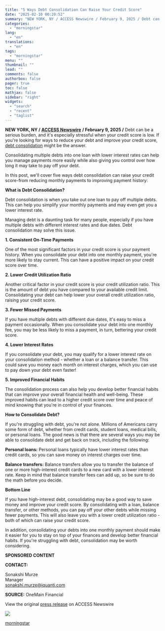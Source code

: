 ```yaml
---
title: "5 Ways Debt Consolidation Can Raise Your Credit Score"
date: "2025-02-10 00:20:52"
summary: "NEW YORK, NY / ACCESS Newswire / February 9, 2025 / Debt can be a serious burden, and it's especially stressful when your credit score is low. If you're looking for ways to reduce your debt and improve your credit score, debt consolidation might be the answer.Consolidating multiple debts into..."
categories:
  - "morningstar"
lang:
  - "en"
translations:
  - "en"
tags:
  - "morningstar"
menu: ""
thumbnail: ""
lead: ""
comments: false
authorbox: false
pager: true
toc: false
mathjax: false
sidebar: "right"
widgets:
  - "search"
  - "recent"
  - "taglist"
---
```


**NEW YORK, NY /** [**ACCESS Newswire**](https://www.accessnewswire.com/) **/ February 9, 2025 /** Debt can be a serious burden, and it's especially stressful when your credit score is low. If you're looking for ways to reduce your debt and improve your credit score, [debt consolidation](https://pr.report/6xm5) might be the answer.

Consolidating multiple debts into one loan with lower interest rates can help you manage payments more easily while also giving you control over how long it may take to pay off your debt.

In this post, we'll cover five ways debt consolidation can raise your credit score-from reducing monthly payments to improving payment history:

**What is Debt Consolidation?**

Debt consolidation is when you take out one loan to pay off multiple debts. This can help you simplify your monthly payments and may even get you a lower interest rate.

Managing debt is a daunting task for many people, especially if you have multiple debts with different interest rates and due dates. Debt consolidation may solve this issue.

**1. Consistent On-Time Payments**

One of the most significant factors in your credit score is your payment history. When you consolidate your debt into one monthly payment, you're more likely to stay current. This can have a positive impact on your credit score over time.

**2. Lower Credit Utilization Ratio**

Another critical factor in your credit score is your credit utilization ratio. This is the amount of debt you have compared to your available credit limit. Consolidating your debt can help lower your overall credit utilization ratio, raising your credit score.

**3. Fewer Missed Payments**

If you have multiple debts with different due dates, it's easy to miss a payment occasionally. When you consolidate your debt into one monthly fee, you may be less likely to miss a payment, in turn, bettering your credit score.

**4. Lower Interest Rates**

If you consolidate your debt, you may qualify for a lower interest rate on your consolidation method - whether a loan or a balance transfer. This could save you money each month on interest charges, which you can use to pay down your debt even faster!

**5. Improved Financial Habits**

The consolidation process can also help you develop better financial habits that can improve your overall financial health and well-being. These improved habits can lead to a higher credit score over time and peace of mind knowing that you're in control of your finances.

**How to Consolidate Debt?**

If you're struggling with debt, you're not alone. Millions of Americans carry some form of debt, whether from credit cards, student loans, medical bills, or personal loans. The good news is that there are several ways you may be able to consolidate debt and get back on track, including the following:

**Personal loans:** Personal loans typically have lower interest rates than credit cards, so you can save money on interest charges over time.

**Balance transfers:** Balance transfers allow you to transfer the balance of one or more high-interest credit cards to a new card with a lower interest rate. Keep in mind that balance transfer fees can add up, so be sure to do the math before you decide.

**Bottom Line**

If you have high-interest debt, consolidating may be a good way to save money and improve your credit score. By consolidating with a loan, balance transfer, or other methods, you can pay off your other debts while missing fewer payments. This will also leave you with a lower credit utilization ratio - both of which can raise your credit score.

In addition, consolidating your debts into one monthly payment should make it easier for you to stay on top of your finances and develop better financial habits. If you're struggling with debt, consolidation may be worth considering.

**SPONSORED CONTENT**

**CONTACT:**

Sonakshi Murze  
Manager  
[sonakshi.murze@iquanti.com](mailto:sonakshi.murze@iquanti.com)

**SOURCE:** OneMain Financial

  
  
View the original [press release](https://www.accessnewswire.com/newsroom/en/banking-and-financial-services/5-ways-debt-consolidation-can-raise-your-credit-score-981363) on ACCESS Newswire  
  

 ![](https://app.accessnewswire.com/img.ashx?id=981363)

[morningstar](https://www.morningstar.com/news/accesswire/981363msn/5-ways-debt-consolidation-can-raise-your-credit-score)
